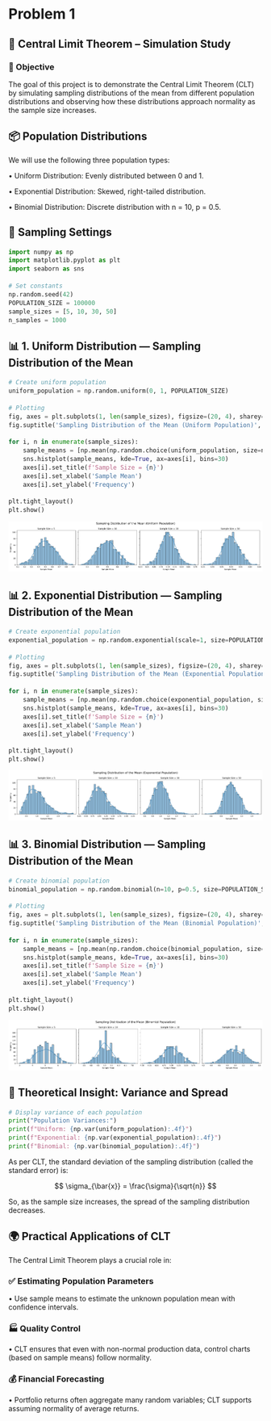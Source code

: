 # Problem 1

## 📘 Central Limit Theorem – Simulation Study

### 🎯 Objective

The goal of this project is to demonstrate the Central Limit Theorem (CLT) by simulating sampling distributions of the mean from different population distributions and observing how these distributions approach normality as the sample size increases.

## 📦 Population Distributions
We will use the following three population types:

• Uniform Distribution: Evenly distributed between 0 and 1.

• Exponential Distribution: Skewed, right-tailed distribution.

• Binomial Distribution: Discrete distribution with n = 10, p = 0.5.

## 🔧 Sampling Settings

```python
import numpy as np
import matplotlib.pyplot as plt
import seaborn as sns

# Set constants
np.random.seed(42)
POPULATION_SIZE = 100000
sample_sizes = [5, 10, 30, 50]
n_samples = 1000
```

## 📊 1. Uniform Distribution — Sampling Distribution of the Mean

```python
# Create uniform population
uniform_population = np.random.uniform(0, 1, POPULATION_SIZE)

# Plotting
fig, axes = plt.subplots(1, len(sample_sizes), figsize=(20, 4), sharey=True)
fig.suptitle('Sampling Distribution of the Mean (Uniform Population)', fontsize=16)

for i, n in enumerate(sample_sizes):
    sample_means = [np.mean(np.random.choice(uniform_population, size=n, replace=False)) for _ in range(n_samples)]
    sns.histplot(sample_means, kde=True, ax=axes[i], bins=30)
    axes[i].set_title(f'Sample Size = {n}')
    axes[i].set_xlabel('Sample Mean')
    axes[i].set_ylabel('Frequency')

plt.tight_layout()
plt.show()
```

![alt text](image.png)

## 📊 2. Exponential Distribution — Sampling Distribution of the Mean

```python
# Create exponential population
exponential_population = np.random.exponential(scale=1, size=POPULATION_SIZE)

# Plotting
fig, axes = plt.subplots(1, len(sample_sizes), figsize=(20, 4), sharey=True)
fig.suptitle('Sampling Distribution of the Mean (Exponential Population)', fontsize=16)

for i, n in enumerate(sample_sizes):
    sample_means = [np.mean(np.random.choice(exponential_population, size=n, replace=False)) for _ in range(n_samples)]
    sns.histplot(sample_means, kde=True, ax=axes[i], bins=30)
    axes[i].set_title(f'Sample Size = {n}')
    axes[i].set_xlabel('Sample Mean')
    axes[i].set_ylabel('Frequency')

plt.tight_layout()
plt.show()
```

![alt text](image-1.png)


## 📊 3. Binomial Distribution — Sampling Distribution of the Mean

```python
# Create binomial population
binomial_population = np.random.binomial(n=10, p=0.5, size=POPULATION_SIZE)

# Plotting
fig, axes = plt.subplots(1, len(sample_sizes), figsize=(20, 4), sharey=True)
fig.suptitle('Sampling Distribution of the Mean (Binomial Population)', fontsize=16)

for i, n in enumerate(sample_sizes):
    sample_means = [np.mean(np.random.choice(binomial_population, size=n, replace=False)) for _ in range(n_samples)]
    sns.histplot(sample_means, kde=True, ax=axes[i], bins=30)
    axes[i].set_title(f'Sample Size = {n}')
    axes[i].set_xlabel('Sample Mean')
    axes[i].set_ylabel('Frequency')

plt.tight_layout()
plt.show()
```

![alt text](image-2.png)

## 📐 Theoretical Insight: Variance and Spread

```python
# Display variance of each population
print("Population Variances:")
print(f"Uniform: {np.var(uniform_population):.4f}")
print(f"Exponential: {np.var(exponential_population):.4f}")
print(f"Binomial: {np.var(binomial_population):.4f}")
```
As per CLT, the standard deviation of the sampling distribution (called the standard error) is:

$$
\sigma_{\bar{x}} = \frac{\sigma}{\sqrt{n}}
$$ 

So, as the sample size increases, the spread of the sampling distribution decreases.

## 🌍  Practical Applications of CLT

The Central Limit Theorem plays a crucial role in:

### ✅ Estimating Population Parameters

• Use sample means to estimate the unknown population mean with confidence intervals.

### 🏭 Quality Control

• CLT ensures that even with non-normal production data, control charts (based on sample means) follow normality.

### 💰 Financial Forecasting

 • Portfolio returns often aggregate many random variables; CLT supports assuming normality of average returns.

